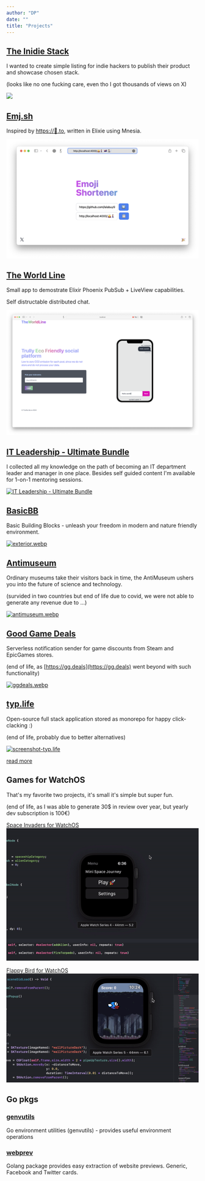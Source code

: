 ```yaml
---
author: "DP"
date: ""
title: "Projects"
---
```


## [The Inidie Stack](https://theindiestack.com)

I wanted to create simple listing for indie hackers to publish their product and showcase chosen stack.

(looks like no one fucking care, even tho I got thousands of views on X)

[![](https://theindiestack.com/uploads/live_view_upload-1722380562-426217470014-1)](https://theindiestack.com)

## [Emj.sh](https://github.com/lalabuy948/EmjSh)

Inspired by [https://🏹.to](https://🏹.to), written in Elixie using Mnesia.

[![](https://github.com/lalabuy948/EmjSh/raw/master/github/preview.png)](https://github.com/lalabuy948/EmjSh)

## [The World Line](https://github.com/lalabuy948/TheWorldLine)

Small app to demostrate Elixir Phoenix PubSub + LiveView capabilities.

Self distructable distributed chat.

[![](https://github.com/lalabuy948/TheWorldLine/raw/master/github/sreenshot.png)](https://github.com/lalabuy948/TheWorldLine)

## [IT Leadership - Ultimate Bundle](https://store.1703.lu/l/ultimate-it-bundle)

I collected all my knowledge on the path of becoming an IT department leader and manager in one place. Besides self guided content I'm available for 1-on-1 mentoring sessions.

[![IT Leadership - Ultimate Bundle](https://public-files.gumroad.com/lsvtcsalfcpt3pystxgo0p6jis25)](https://store.mrpopov.com/l/ultimate-it-bundle)

## [BasicBB](https://basicbb.com)

Basic Building Blocks - unleash your freedom in modern and nature friendly environment.

[![exterior.webp](/img/basicbb/exterior.webp)](https://basicbb.com)

## [Antimuseum](http://www.antimuseum.org/en)

Ordinary museums take their visitors back in time, the AntiMuseum ushers you into the future of science and technology.

(survided in two countries but end of life due to covid, we were not able to generate any revenue due to ...)

[![antimuseum.webp](/img/antimuseum.webp)](http://www.antimuseum.org/en)

## [Good Game Deals](https://t.me/ggoffers)

Serverless notification sender for game discounts from Steam and EpicGames stores.

(end of life, as [https://gg.deals](https://gg.deals) went beyond with such functionality)

[![ggdeals.webp](/img/projects/ggdeals.webp)](https://t.me/ggoffers)

## [typ.life](https://typ.life)

Open-source full stack application stored as monorepo for happy click-clacking :)

(end of life, probably due to better alternatives)

[![screenshot-typ.life](/img/typ.life/screenshot-typ.life.webp)](https://github.com/lalabuy948/typing)

[read more](/posts/typ.life/)

## Games for WatchOS

That's my favorite two projects, it's small it's simple but super fun.

(end of life, as I was able to generate 30$ in review over year, but yearly dev subscription is 100€)

[Space Invaders for WatchOS ![gameplay](https://github.com/lalabuy948/MiniSpaceJourney/raw/develop/github/0.0.1/record-0.0.1.gif)](https://github.com/lalabuy948/MiniSpaceJourney)

[Flappy Bird for WatchOS ![gameplay](https://raw.githubusercontent.com/lalabuy948/TinyRage/develop/github/1.0/gameplay-1.0.gif)](https://github.com/lalabuy948/TinyRage)

## Go pkgs

### [genvutils](https://pkg.go.dev/github.com/lalabuy948/genvutils?tab=overview)

Go environment utilities (genvutils) - provides useful environment operations

### [webprev](https://github.com/lalabuy948/webprev)

Golang package provides easy extraction of website previews. Generic, Facebook and Twitter cards.
